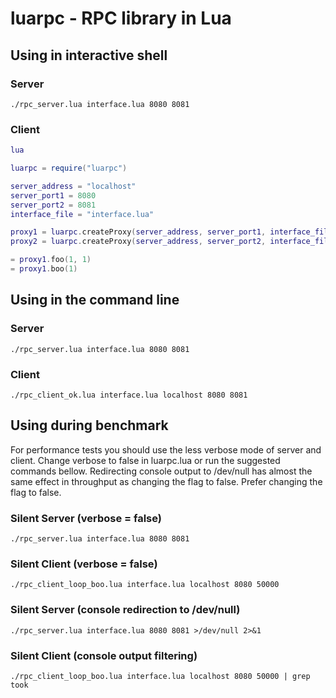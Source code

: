 # luarpc - RPC library in Lua


## Using in interactive shell

### Server

```shell
./rpc_server.lua interface.lua 8080 8081
```

### Client

```lua
lua

luarpc = require("luarpc")

server_address = "localhost"
server_port1 = 8080
server_port2 = 8081
interface_file = "interface.lua"

proxy1 = luarpc.createProxy(server_address, server_port1, interface_file)
proxy2 = luarpc.createProxy(server_address, server_port2, interface_file)

= proxy1.foo(1, 1)
= proxy1.boo(1)
```


## Using in the command line

### Server

```shell
./rpc_server.lua interface.lua 8080 8081
```

### Client

```shell
./rpc_client_ok.lua interface.lua localhost 8080 8081
```


## Using during benchmark

For performance tests you should use the less verbose mode of server and client.
Change verbose to false in luarpc.lua or run the suggested commands bellow.
Redirecting console output to /dev/null has almost the same effect in throughput as changing the flag to false.
Prefer changing the flag to false.

### Silent Server (verbose = false)

```shell
./rpc_server.lua interface.lua 8080 8081
```

### Silent Client (verbose = false)

```shell
./rpc_client_loop_boo.lua interface.lua localhost 8080 50000
```

### Silent Server (console redirection to /dev/null)

```shell
./rpc_server.lua interface.lua 8080 8081 >/dev/null 2>&1
```

### Silent Client (console output filtering)

```shell
./rpc_client_loop_boo.lua interface.lua localhost 8080 50000 | grep took
```
